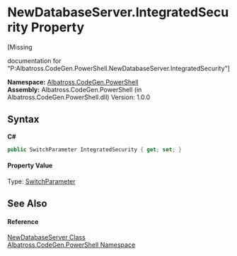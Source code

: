 # NewDatabaseServer.IntegratedSecurity Property 
 

\[Missing <summary> documentation for "P:Albatross.CodeGen.PowerShell.NewDatabaseServer.IntegratedSecurity"\]

**Namespace:**&nbsp;<a href="2d65aacd-c98f-bceb-356d-e6ad958655fd">Albatross.CodeGen.PowerShell</a><br />**Assembly:**&nbsp;Albatross.CodeGen.PowerShell (in Albatross.CodeGen.PowerShell.dll) Version: 1.0.0

## Syntax

**C#**<br />
``` C#
public SwitchParameter IntegratedSecurity { get; set; }
```


#### Property Value
Type: <a href="http://msdn2.microsoft.com/en-us/library/ms583340" target="_blank">SwitchParameter</a>

## See Also


#### Reference
<a href="b9d14690-22dc-74cb-b17a-36841f1e555d">NewDatabaseServer Class</a><br /><a href="2d65aacd-c98f-bceb-356d-e6ad958655fd">Albatross.CodeGen.PowerShell Namespace</a><br />